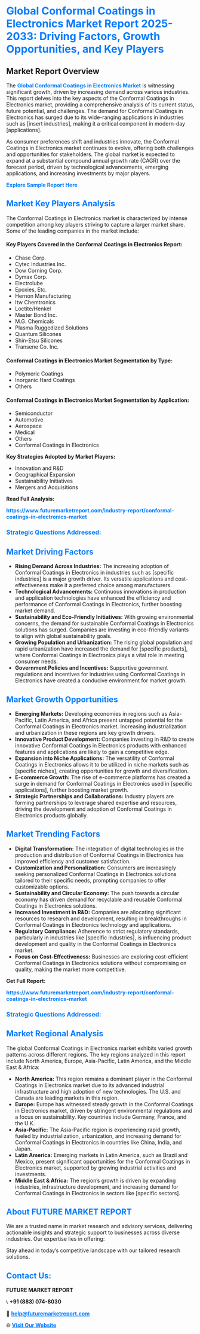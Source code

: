 <h1 style="color: #007BFF;">Global Conformal Coatings in Electronics Market Report 2025-2033: Driving Factors, Growth Opportunities, and Key Players</h1>

<section id="overview">
<h2>Market Report Overview</h2>
<p>The <a href="https://www.futuremarketreport.com/industry-report/conformal-coatings-in-electronics-market" style="color: #007BFF; text-decoration: none;"><strong>Global Conformal Coatings in Electronics Market</strong></a> is witnessing significant growth, driven by increasing demand across various industries. This report delves into the key aspects of the Conformal Coatings in Electronics market, providing a comprehensive analysis of its current status, future potential, and challenges. The demand for Conformal Coatings in Electronics has surged due to its wide-ranging applications in industries such as [insert industries], making it a critical component in modern-day [applications].</p>
<p>As consumer preferences shift and industries innovate, the Conformal Coatings in Electronics market continues to evolve, offering both challenges and opportunities for stakeholders. The global market is expected to expand at a substantial compound annual growth rate (CAGR) over the forecast period, driven by technological advancements, emerging applications, and increasing investments by major players.</p>
</section>

<section id="overview">
<p><a href="https://www.futuremarketreport.com/request-sample/reportId=112966" style="color: #007BFF; text-decoration: none;"><strong>Explore Sample Report Here</strong></a></p>
</section>

<section id="key-players">
<h2 style="color: #007BFF;">Market Key Players Analysis</h2>
<p>The Conformal Coatings in Electronics market is characterized by intense competition among key players striving to capture a larger market share. Some of the leading companies in the market include:</p>
<h4>Key Players Covered in the Conformal Coatings in Electronics Report:</h4>
<ul><li>Chase Corp.</li><li>Cytec Industries Inc.</li><li>Dow Corning Corp.</li><li>Dymax Corp.</li><li>Electrolube</li><li>Epoxies, Etc.</li><li>Hernon Manufacturing</li><li>Itw Chemtronics</li><li>Loctite/Henkel</li><li>Master Bond Inc.</li><li>M.G. Chemicals</li><li>Plasma Ruggedized Solutions</li><li>Quantum Silicones</li><li>Shin-Etsu Silicones</li><li>Transene Co. Inc.</li></ul>
<h4>Conformal Coatings in Electronics Market Segmentation by Type:</h4>
<ul><li>Polymeric Coatings</li><li>Inorganic Hard Coatings</li><li>Others</li></ul>

<h4>Conformal Coatings in Electronics Market Segmentation by Application:</h4>
<ul><li>Semiconductor</li><li>Automotive</li><li>Aerospace</li><li>Medical</li><li>Others</li><li>Conformal Coatings in Electronics</li></ul>
<p><strong>Key Strategies Adopted by Market Players:</strong></p>
<ul>
<li>Innovation and R&D</li>
<li>Geographical Expansion</li>
<li>Sustainability Initiatives</li>
<li>Mergers and Acquisitions</li>
</ul>
</section>

<section>
<p><strong>Read Full Analysis: </strong></p><a href="https://www.futuremarketreport.com/industry-report/conformal-coatings-in-electronics-market" style="color: #007BFF; text-decoration: none;"><strong>https://www.futuremarketreport.com/industry-report/conformal-coatings-in-electronics-market</strong></a>
<h3 style="color: #007BFF;">Strategic Questions Addressed:</h3>
</section>

<section id="driving-factors">
<h2 style="color: #007BFF;">Market Driving Factors</h2>
<ul>
<li><strong>Rising Demand Across Industries:</strong> The increasing adoption of Conformal Coatings in Electronics in industries such as [specific industries] is a major growth driver. Its versatile applications and cost-effectiveness make it a preferred choice among manufacturers.</li>
<li><strong>Technological Advancements:</strong> Continuous innovations in production and application technologies have enhanced the efficiency and performance of Conformal Coatings in Electronics, further boosting market demand.</li>
<li><strong>Sustainability and Eco-Friendly Initiatives:</strong> With growing environmental concerns, the demand for sustainable Conformal Coatings in Electronics solutions has surged. Companies are investing in eco-friendly variants to align with global sustainability goals.</li>
<li><strong>Growing Population and Urbanization:</strong> The rising global population and rapid urbanization have increased the demand for [specific products], where Conformal Coatings in Electronics plays a vital role in meeting consumer needs.</li>
<li><strong>Government Policies and Incentives:</strong> Supportive government regulations and incentives for industries using Conformal Coatings in Electronics have created a conducive environment for market growth.</li>
</ul>
</section>

<section id="growth-opportunities">
<h2 style="color: #007BFF;">Market Growth Opportunities</h2>
<ul>
<li><strong>Emerging Markets:</strong> Developing economies in regions such as Asia-Pacific, Latin America, and Africa present untapped potential for the Conformal Coatings in Electronics market. Increasing industrialization and urbanization in these regions are key growth drivers.</li>
<li><strong>Innovative Product Development:</strong> Companies investing in R&D to create innovative Conformal Coatings in Electronics products with enhanced features and applications are likely to gain a competitive edge.</li>
<li><strong>Expansion into Niche Applications:</strong> The versatility of Conformal Coatings in Electronics allows it to be utilized in niche markets such as [specific niches], creating opportunities for growth and diversification.</li>
<li><strong>E-commerce Growth:</strong> The rise of e-commerce platforms has created a surge in demand for Conformal Coatings in Electronics used in [specific applications], further boosting market growth.</li>
<li><strong>Strategic Partnerships and Collaborations:</strong> Industry players are forming partnerships to leverage shared expertise and resources, driving the development and adoption of Conformal Coatings in Electronics products globally.</li>
</ul>
</section>

<section id="trending-factors">
<h2 style="color: #007BFF;">Market Trending Factors</h2>
<ul>
<li><strong>Digital Transformation:</strong> The integration of digital technologies in the production and distribution of Conformal Coatings in Electronics has improved efficiency and customer satisfaction.</li>
<li><strong>Customization and Personalization:</strong> Consumers are increasingly seeking personalized Conformal Coatings in Electronics solutions tailored to their specific needs, prompting companies to offer customizable options.</li>
<li><strong>Sustainability and Circular Economy:</strong> The push towards a circular economy has driven demand for recyclable and reusable Conformal Coatings in Electronics solutions.</li>
<li><strong>Increased Investment in R&D:</strong> Companies are allocating significant resources to research and development, resulting in breakthroughs in Conformal Coatings in Electronics technology and applications.</li>
<li><strong>Regulatory Compliance:</strong> Adherence to strict regulatory standards, particularly in industries like [specific industries], is influencing product development and quality in the Conformal Coatings in Electronics market.</li>
<li><strong>Focus on Cost-Effectiveness:</strong> Businesses are exploring cost-efficient Conformal Coatings in Electronics solutions without compromising on quality, making the market more competitive.</li>
</ul>
</section>

<section>
<p><strong>Get Full Report: </strong></p><a href="https://www.futuremarketreport.com/industry-report/conformal-coatings-in-electronics-market" style="color: #007BFF; text-decoration: none;"><strong>https://www.futuremarketreport.com/industry-report/conformal-coatings-in-electronics-market</strong></a>
<h3 style="color: #007BFF;">Strategic Questions Addressed:</h3>
</section>


<section id="regional-analysis">
<h2 style="color: #007BFF;">Market Regional Analysis</h2>
<p>The global Conformal Coatings in Electronics market exhibits varied growth patterns across different regions. The key regions analyzed in this report include North America, Europe, Asia-Pacific, Latin America, and the Middle East & Africa:</p>
<ul>
<li><strong>North America:</strong> This region remains a dominant player in the Conformal Coatings in Electronics market due to its advanced industrial infrastructure and high adoption of new technologies. The U.S. and Canada are leading markets in this region.</li>
<li><strong>Europe:</strong> Europe has witnessed steady growth in the Conformal Coatings in Electronics market, driven by stringent environmental regulations and a focus on sustainability. Key countries include Germany, France, and the U.K.</li>
<li><strong>Asia-Pacific:</strong> The Asia-Pacific region is experiencing rapid growth, fueled by industrialization, urbanization, and increasing demand for Conformal Coatings in Electronics in countries like China, India, and Japan.</li>
<li><strong>Latin America:</strong> Emerging markets in Latin America, such as Brazil and Mexico, present significant opportunities for the Conformal Coatings in Electronics market, supported by growing industrial activities and investments.</li>
<li><strong>Middle East & Africa:</strong> The region’s growth is driven by expanding industries, infrastructure development, and increasing demand for Conformal Coatings in Electronics in sectors like [specific sectors].</li>
</ul>
</section>

<footer>
<h2 style="color: #007BFF;">About FUTURE MARKET REPORT</h2>
<p>We are a trusted name in market research and advisory services, delivering actionable insights and strategic support to businesses across diverse industries. Our expertise lies in offering:</p>

<p>Stay ahead in today’s competitive landscape with our tailored research solutions.</p>

<h2 style="color: #007BFF;">Contact Us:</h2>
<p><strong>FUTURE MARKET REPORT</strong></p>
<p>📞 <strong>+91 (883) 074-8030</strong></p>
<p>📧 <strong><a href="mailto:help@futuremarketreport.com" style="color: #007BFF;">help@futuremarketreport.com</a></strong></p>
<p>🌐 <strong><a href="https://www.futuremarketreport.com/" style="color: #007BFF;">Visit Our Website</a></strong></p>
</footer>
